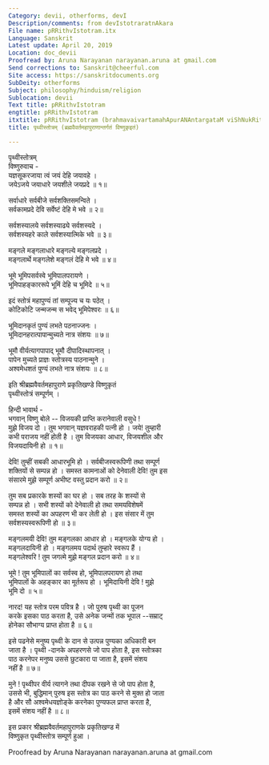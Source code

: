 ```yaml
---
Category: devii, otherforms, devI
Description/comments: from devIstotraratnAkara
File name: pRRithvIstotram.itx
Language: Sanskrit
Latest update: April 20, 2019
Location: doc_devii
Proofread by: Aruna Narayanan narayanan.aruna at gmail.com
Send corrections to: Sanskrit@cheerful.com
Site access: https://sanskritdocuments.org
SubDeity: otherforms
Subject: philosophy/hinduism/religion
Sublocation: devii
Text title: pRRithvIstotram
engtitle: pRRithvIstotram
itxtitle: pRRithvIstotram (brahmavaivartamahApurANAntargataM viShNukRitaM)
title: पृथ्वीस्तोत्रम् (ब्रह्मवैवर्तमहापुराणान्तर्गतं विष्णुकृइतं)

---
```

  
 पृथ्वीस्तोत्रम्   
विष्णुरुवाच -  
यज्ञसूकरजाया त्वं जयं देहि जयावहे ।  
जयेऽजये जयाधारे जयशीले जयप्रदे ॥ १॥  
  
सर्वाधारे सर्वबीजे सर्वशक्तिसमन्विते ।  
सर्वकामप्रदे देवि सर्वेष्टं देहि मे भवे ॥ २॥  
  
सर्वशस्यालये सर्वशस्याढ्ये सर्वशस्यदे ।  
सर्वशस्यहरे काले सर्वशस्यात्मिके भवे ॥ ३॥  
  
मङ्गले मङ्गलाधारे मङ्गल्ये मङ्गलप्रदे ।  
मङ्गलार्थे मङ्गलेशे मङ्गलं देहि मे भवे ॥ ४॥  
  
भूमे भूमिपसर्वस्वे भूमिपालपरायणे ।  
भूमिपाहङ्काररूपे भूमिं देहि च भूमिदे ॥ ५॥  
  
इदं स्तोत्रं महापुण्यं तां सम्पूज्य च यः पठेत् ।  
कोटिकोटि जन्मजन्म स भवेद् भूमिपेश्वरः ॥ ६॥  
  
भूमिदानकृतं पुण्यं लभते पठनाज्जनः ।  
भूमिदानहरात्पापान्मुच्यते नात्र संशयः ॥ ७॥  
  
भूमौ वीर्यत्यागपापाद् भूमौ दीपादिस्थापनात् ।  
पापेन मुच्यते प्राज्ञः स्तोत्रस्य पाठनान्मुने ।  
अश्वमेधशतं पुण्यं लभते नात्र संशयः ॥ ८॥  
  
इति श्रीब्रह्मवैवर्तमहापुराणे प्रकृतिखण्डे विष्णुकृतं  
       पृथ्वीस्तोत्रं सम्पूर्णम् ।  
  
हिन्दी भावार्थ -  
भगवान् विष्णु बोले -- विजयकी प्राप्ति करानेवाली वसुधे !  
मुझे विजय दो । तुम भगवान् यज्ञवराहकी पत्नी हो । जये! तुम्हारी  
कभी पराजय नहीं होती है । तुम विजयका आधार, विजयशील और  
विजयदायिनी हो ॥ १॥  
  
देवि! तुम्हीं सबकी आधारभूमि हो । सर्वबीजस्वरूपिणी तथा सम्पूर्ण  
शक्तियों से सम्पन्न हो । समस्त कामनाओं को देनेवाली देवि!  तुम इस  
संसारमे मुझे सम्पूर्ण अभीष्ट वस्तु प्रदान करो ॥ २॥  
  
तुम सब प्रकारके शस्यों का घर हो । सब तरह के शस्यों से  
सम्पन्न हो । सभी शस्यों को देनेवाली हो तथा समयविशेषमें  
समस्त शस्यों का अपहरण भी कर लेती हो । इस संसार में तुम  
सर्वशस्यस्वरूपिणी हो ॥ ३॥  
  
मङ्गलमयी देवि! तुम मङ्गलका आधार हो । मङ्गलके योग्य हो ।  
मङ्गलदायिनी हो । मङ्गलमय पदार्थ तुम्हारे स्वरूप हैं ।  
मङ्गलेश्वरि !  तुम जगत्मे मुझे मङ्गल प्रदान करो ॥ ४॥  
  
भूमे !  तुम भूमिपालों का सर्वस्व हो, भूमिपालपरायण हो तथा  
भूमिपालों के अहङ्कार का मूर्तरूप हो । भूमिदायिनी देवि ! मुझे  
भूमि दो ॥ ५॥  
  
नारद! यह स्तोत्र परम पवित्र है । जो पुरुष पृथ्वी का पूजन  
करके इसका पाठ करता है, उसे अनेक जन्मों तक भूपाल --सम्राट्  
होनेका  सौभाग्य प्राप्त होता है ॥ ६॥  
  
इसे पढनेसे मनुष्य पृथ्वी के  दान से उत्पन्न पुण्यका अधिकारी बन  
जाता है । पृथ्वी -दानके अपहरणसे जो पाप होता है, इस स्तोत्रका  
पाठ करनेपर मनुष्य उससे छुटकारा पा जाता है,  इसमें संशय  
नहीं है ॥ ७॥  
  
मुने ! पृथ्वीपर वीर्य त्यागने तथा दीपक रखने से जो पाप होता है,  
उससे भी, बुद्धिमान् पुरुष इस स्तोत्र का पाठ करने से मुक्त हो जाता  
है और सौ अश्वमेधयज्ञोङ्के करनेका पुण्यफल प्राप्त करता है,  
इसमें संशय नहीं है ॥ ८॥  
  
इस प्रकार श्रीब्रह्मवैवर्तमहापुराणके प्रकृतिखण्ड में  
विष्णुकृत पृथ्वीस्तोत्र सम्पूर्ण हुआ ।  
  
  
Proofread by Aruna Narayanan narayanan.aruna at gmail.com  
  
